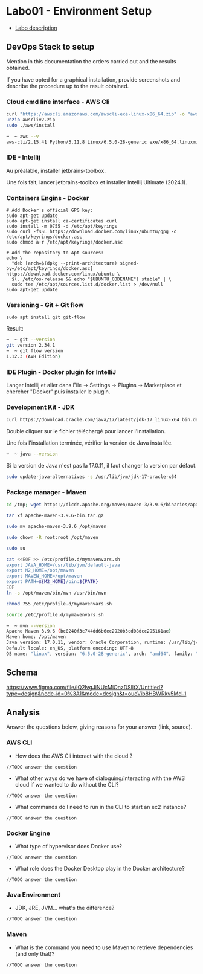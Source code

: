 # Labo01 - Environment Setup

* [Labo description](https://cpnv-es-ngy.gitbook.io/vir1/labs/labo01-environment-setup)

## DevOps Stack to setup

Mention in this documentation the orders carried out and the results obtained.

If you have opted for a graphical installation, provide screenshots and describe the procedure up to the result obtained.

### Cloud cmd line interface - AWS Cli

```bash
curl "https://awscli.amazonaws.com/awscli-exe-linux-x86_64.zip" -o "awscliv2.zip"
unzip awscliv2.zip
sudo ./aws/install
```

```bash
➜  ~ aws --v  
aws-cli/2.15.41 Python/3.11.8 Linux/6.5.0-28-generic exe/x86_64.linuxmint.21 prompt/off

```

### IDE - Intellij

Au préalable, installer jetbrains-toolbox.

Une fois fait, lancer jetbrains-toolbox et installer Intellij Ultimate (2024.1). 

### Containers Engins - Docker

```
# Add Docker's official GPG key:
sudo apt-get update
sudo apt-get install ca-certificates curl
sudo install -m 0755 -d /etc/apt/keyrings
sudo curl -fsSL https://download.docker.com/linux/ubuntu/gpg -o /etc/apt/keyrings/docker.asc
sudo chmod a+r /etc/apt/keyrings/docker.asc

# Add the repository to Apt sources:
echo \
  "deb [arch=$(dpkg --print-architecture) signed-by=/etc/apt/keyrings/docker.asc] https://download.docker.com/linux/ubuntu \
  $(. /etc/os-release && echo "$UBUNTU_CODENAME") stable" | \
  sudo tee /etc/apt/sources.list.d/docker.list > /dev/null
sudo apt-get update
```

### Versioning - Git + Git flow

```
sudo apt install git git-flow
```

Result:

```bash
➜  ~ git --version
git version 2.34.1
➜  ~ git flow version
1.12.3 (AVH Edition)
```

### IDE Plugin - Docker plugin for IntelliJ

Lançer Intellij et aller dans File -> Settings -> Plugins -> Marketplace et chercher "Docker" puis installer le plugin.

### Development Kit - JDK

```bash
curl https://download.oracle.com/java/17/latest/jdk-17_linux-x64_bin.deb 
```

Double cliquer sur le fichier téléchargé pour lancer l'installation.

Une fois l'installation terminée, vérifier la version de Java installée.

```bash
➜  ~ java --version
```

Si la version de Java n'est pas la 17.0.11, il faut changer la version par défaut.

```bash
sudo update-java-alternatives -s /usr/lib/jvm/jdk-17-oracle-x64
```

### Package manager - Maven

``` bash
cd /tmp; wget https://dlcdn.apache.org/maven/maven-3/3.9.6/binaries/apache-maven-3.9.6-bin.tar.gz
```

``` bash
tar xf apache-maven-3.9.6-bin.tar.gz
```

``` bash
sudo mv apache-maven-3.9.6 /opt/maven
```

``` bash
sudo chown -R root:root /opt/maven
```

``` bash
sudo su
```

``` bash
cat <<EOF >> /etc/profile.d/mymavenvars.sh
export JAVA_HOME=/usr/lib/jvm/default-java
export M2_HOME=/opt/maven
export MAVEN_HOME=/opt/maven
export PATH=${M2_HOME}/bin:${PATH}
EOF
ln -s /opt/maven/bin/mvn /usr/bin/mvn
```

``` bash
chmod 755 /etc/profile.d/mymavenvars.sh
```

``` bash
source /etc/profile.d/mymavenvars.sh
```

``` bash
➜  ~ mvn --version
Apache Maven 3.9.6 (bc0240f3c744dd6b6ec2920b3cd08dcc295161ae)
Maven home: /opt/maven
Java version: 17.0.11, vendor: Oracle Corporation, runtime: /usr/lib/jvm/jdk-17-oracle-x64
Default locale: en_US, platform encoding: UTF-8
OS name: "linux", version: "6.5.0-28-generic", arch: "amd64", family: "unix"
```

## Schema

https://www.figma.com/file/IQ2lvgJiNUcMiOnzDSlltX/Untitled?type=design&node-id=0%3A1&mode=design&t=ouoVib8HBWRkv5Md-1

## Analysis

Answer the questions below, giving reasons for your answer (link, source).

### AWS CLI

* How does the AWS Cli interact with the cloud ?

```
//TODO answer the question
```

* What other ways do we have of dialoguing/interacting with the AWS cloud if we wanted to do without the CLI?

```
//TODO answer the question
```

* What commands do I need to run in the CLI to start an ec2 instance?

```
//TODO answer the question
```

### Docker Engine

* What type of hypervisor does Docker use?

```
//TODO answer the question
```

* What role does the Docker Desktop play in the Docker architecture?

```
//TODO answer the question
```

### Java Environment

* JDK, JRE, JVM... what's the difference?

```
//TODO answer the question
```

### Maven

* What is the command you need to use Maven to retrieve dependencies (and only that)?

```
//TODO answer the question
```


